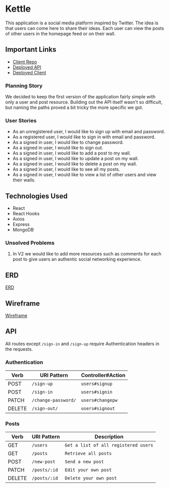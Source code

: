 # Kettle
This application is a social media platform inspired by Twitter. The idea is that users can come here to share their ideas. Each user can view the posts of other users in the homepage feed or on their wall.

## Important Links
- [Client Repo](https://github.com/C2C-NeedABr/kettle-client)
- [Deployed API](https://fathomless-castle-00355.herokuapp.com/)
- [Deployed Client](#)
### Planning Story
We decided to keep the first version of the application fairly simple with only a user and post resource. Building out the API itself wasn't so difficult, but naming the paths proved a bit tricky the more specific we got.

### User Stories
- As an unregistered user, I would like to sign up with email and password.
- As a registered user, I would like to sign in with email and password.
- As a signed in user, I would like to change password.
- As a signed in user, I would like to sign out.
- As a signed in user, I would like to add a post to my wall.
- As a signed in user, I would like to update a post on my wall.
- As a signed in user, I would like to delete a post on my wall.
- As a signed in user, I would like to see all my posts.
- As a signed in user, I would like to view a list of other users and view their walls.

## Technologies Used
- React
- React Hooks
- Axios
- Express
- MongoDB

### Unsolved Problems
1. In V2 we would like to add more resources such as comments for each post to give users an authentic social networking experience.

## ERD
[ERD](https://imgur.com/a/m5zKjeN)

## Wireframe
[Wireframe](https://imgur.com/BJKU7sP)

## API

All routes except `/sign-in` and `/sign-up` require Authentication headers in the requests.

### Authentication

| Verb   | URI Pattern            | Controller#Action |
|--------|------------------------|-------------------|
| POST   | `/sign-up`             | `users#signup`    |
| POST   | `/sign-in`             | `users#signin`    |
| PATCH  | `/change-password/` | `users#changepw`  |
| DELETE | `/sign-out/`        | `users#signout`   |

### Posts

| Verb   | URI Pattern            | Description |
|--------|------------------------|-------------------|
| GET    | `/users`             | `Get a list of all registered users`    |
| GET    | `/posts`               | `Retrieve all posts`  |
| POST   | `/new-post`             | `Send a new post`    |
| PATCH  | `/posts/:id` | `Edit your own post`  |
| DELETE | `/posts/:id`        | `Delete your own post`   |
